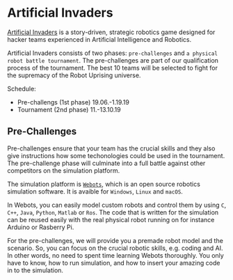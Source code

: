 
# Artificial Invaders

[Artificial Invaders](https://robotuprising.fi/hackathon/artificial-invaders/) is a story-driven, strategic robotics game designed for hacker teams experienced in Artificial Intelligence and Robotics.

Artificial Invaders consists of two phases: ``pre-challenges`` and ``a physical robot battle tournament``. The pre-challenges are part of our qualification process of the tournament. The best 10 teams will be selected to fight for the supremacy of the Robot Uprising universe. 

Schedule:

- Pre-challengs (1st phase) 19.06.-1.19.19
- Tournament (2nd phase) 11.-13.10.19 

## Pre-Challenges

Pre-challenges ensure that your team has the crucial skills and they also give instructions how some techonologies could be used in the tournament. The pre-challenge phase will culminate into a full battle against other competitors on the simulation platform. 

The simulation platform is [``Webots``](https://cyberbotics.com/), which is an open source robotics simulation software. It is avaible for ``Windows``, ``Linux`` and ``macOS``. 

In Webots, you can easily model custom robots and control them by using ``C``, ``C++``, ``Java``, ``Python``, ``Matlab`` or ``Ros``. The code that is written for the simulation can be reused easily with the real physical robot running on for instance Arduino or Rasberry Pi.  

For the pre-challenges, we will provide you a premade robot model and the scenario. So, you can focus on the crucial robotic skills, e.g. coding and AI. In other words, no need to spent time learning Webots thoroughly. You only have to know, how to run simulation, and how to insert your amazing code in to the simulation.
